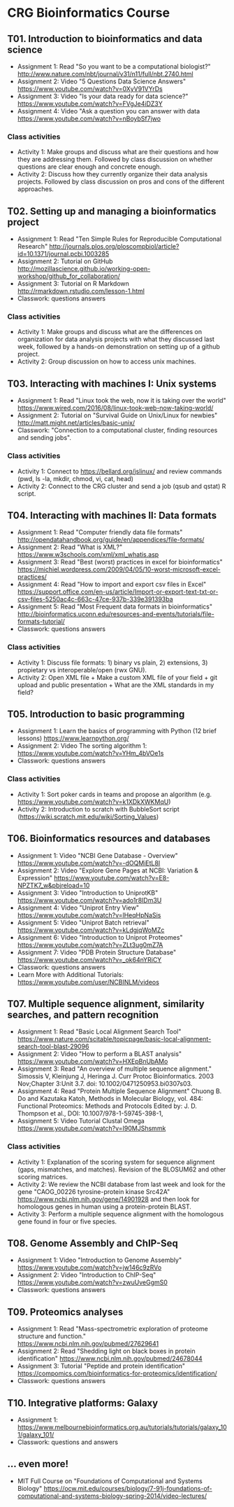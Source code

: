 CRG Bioinformatics Course
========================

## T01. Introduction to bioinformatics and data science
* Assignment 1: Read "So you want to be a computational biologist?" http://www.nature.com/nbt/journal/v31/n11/full/nbt.2740.html
* Assignment 2: Video "5 Questions Data Science Answers" https://www.youtube.com/watch?v=0XyV91VYrDs
* Assignment 3: Video "Is your data ready for data science?" https://www.youtube.com/watch?v=FVgJe4iDZ3Y
* Assignment 4: Video "Ask a question you can answer with data https://www.youtube.com/watch?v=nBoybSf7jwo

### Class activities
* Activity 1: Make groups and discuss what are their questions and how they are addressing them. Followed by class discussion on whether questions are clear enough and concrete enough.
* Activity 2: Discuss how they currently organize their data analysis projects. Followed by class discussion on pros and cons of the different approaches.

## T02. Setting up and managing a bioinformatics project
* Assignment 1: Read "Ten Simple Rules for Reproducible Computational Research" http://journals.plos.org/ploscompbiol/article?id=10.1371/journal.pcbi.1003285
* Assignment 2: Tutorial on GitHub http://mozillascience.github.io/working-open-workshop/github_for_collaboration/
* Assignment 3: Tutorial on R Markdown http://rmarkdown.rstudio.com/lesson-1.html
* Classwork: questions answers

### Class activities
* Activity 1: Make groups and discuss what are the differences on organization for data analysis projects with what they discussed last week, followed by a hands-on demonstration on setting up of a github project.
* Activity 2: Group discussion on how to access unix machines.

## T03. Interacting with machines I: Unix systems
* Assignment 1: Read "Linux took the web, now it is taking over the world" https://www.wired.com/2016/08/linux-took-web-now-taking-world/
* Assignment 2: Tutorial on "Survival Guide on Unix/Linux for newbies" http://matt.might.net/articles/basic-unix/
* Classwork: "Connection to a computational cluster, finding resources and sending jobs".
### Class activities
* Activity 1: Connect to https://bellard.org/jslinux/ and review commands (pwd, ls -la, mkdir, chmod, vi, cat, head)
* Activity 2:  Connect to the CRG cluster and send a job (qsub and qstat) R script.

## T04. Interacting with machines II: Data formats
* Assignment 1: Read "Computer friendly data file formats" http://opendatahandbook.org/guide/en/appendices/file-formats/
* Assignment 2: Read "What is XML?" https://www.w3schools.com/xml/xml_whatis.asp
* Assignment 3: Read "Best (worst) practices in excel for bioinformatics" https://michiel.wordpress.com/2009/04/05/10-worst-microsoft-excel-practices/
* Assignment 4: Read "How to import and export csv files in Excel" https://support.office.com/en-us/article/Import-or-export-text-txt-or-csv-files-5250ac4c-663c-47ce-937b-339e391393ba
* Assignment 5: Read "Most Frequent data formats in bioinformatics" http://bioinformatics.uconn.edu/resources-and-events/tutorials/file-formats-tutorial/
* Classwork: questions answers

### Class activities
* Activity 1: Discuss file formats: 1) binary vs plain, 2) extensions, 3) propietary vs interoperable/open (rwx GNU).
* Activity 2: Open XML file + Make a custom XML file of your field + git upload and public presentation + What are the XML standards in my field?

## T05. Introduction to basic programming
* Assignment 1: Learn the basics of programming with Python (12 brief lessons) https://www.learnpython.org/
* Assignment 2: Video The sorting algorithm 1: https://www.youtube.com/watch?v=YHm_4bVOe1s
* Classwork: questions answers
	
### Class activities
* Activity 1: Sort poker cards in teams and propose an algorithm (e.g. https://www.youtube.com/watch?v=k1XDkXWKMqU)
* Activity 2: Introduction to scratch with BubbleSort script (https://wiki.scratch.mit.edu/wiki/Sorting_Values)

## T06. Bioinformatics resources and databases
* Assignment 1: Video "NCBI Gene Database - Overview" https://www.youtube.com/watch?v=-dOQMiEtL8I
* Assignment 2: Video "Explore Gene Pages at NCBI: Variation & Expression" https://www.youtube.com/watch?v=E8-NPZTK7_w&pbjreload=10
* Assignment 3: Video "Introduction to UniprotKB" https://www.youtube.com/watch?v=ado1r8IDm3U
* Assignment 4: Video "Uniprot Entry View" https://www.youtube.com/watch?v=lHeqHpNaSis
* Assignment 5: Video "Uniprot Batch retrieval" https://www.youtube.com/watch?v=kLdgjqWoMZc
* Assignment 6: Video "Introduction to Uniprot Proteomes" https://www.youtube.com/watch?v=ZLt3ug0mZ7A
* Assignment 7: Video "PDB Protein Structure Database" https://www.youtube.com/watch?v=_ok64nYRiCY
* Classwork: questions answers
* Learn More with Additional Tutorials: https://www.youtube.com/user/NCBINLM/videos

## T07. Multiple sequence alignment, similarity searches, and pattern recognition
* Assignment 1: Read "Basic Local Alignment Search Tool" https://www.nature.com/scitable/topicpage/basic-local-alignment-search-tool-blast-29096
* Assignment 2: Video "How to perform a BLAST analysis" https://www.youtube.com/watch?v=HXEpBnUbAMo
* Assignment 3: Read "An overview of multiple sequence alignment." Simossis V, Kleinjung J, Heringa J. Curr Protoc Bioinformatics. 2003 Nov;Chapter 3:Unit 3.7. doi: 10.1002/0471250953.bi0307s03.
* Assignment 4: Read "Protein Multiple Sequence Alignment" Chuong B. Do and Kazutaka Katoh, Methods in Molecular Biology, vol. 484: Functional Proteomics: Methods and Protocols Edited by: J. D. Thompson et al., DOI: 10.1007/978-1-59745-398-1, 
* Assignment 5: Video Tutorial Clustal Omega https://www.youtube.com/watch?v=I90MJShsmmk

### Class activities
* Activity 1: Explanation of the scoring system for sequence alignment (gaps, mismatches, and matches). Revision of the BLOSUM62 and other scoring matrices.
* Activity 2: We review the NCBI database from last week and look for the gene "CAOG_00226 tyrosine-protein kinase Src42A" https://www.ncbi.nlm.nih.gov/gene/14901928 and then look for homologous genes in human using a protein-protein BLAST.
* Activity 3: Perform a multiple sequence alignment with the homologous gene found in four or five species.


## T08. Genome Assembly and ChIP-Seq
* Assignment 1: Video "Introduction to Genome Assembly" https://www.youtube.com/watch?v=jw146c9zRVo
* Assignment 2: Video "Introduction to ChIP-Seq" https://www.youtube.com/watch?v=zwuUveGgmS0
* Classwork: questions answers

## T09. Proteomics analyses
* Assignment 1: Read "Mass-spectrometric exploration of proteome structure and function." https://www.ncbi.nlm.nih.gov/pubmed/27629641
* Assignment 2: Read "Shedding light on black boxes in protein identification" https://www.ncbi.nlm.nih.gov/pubmed/24678044
* Assignment 3: Tutorial "Peptide and protein identification" https://compomics.com/bioinformatics-for-proteomics/identification/
* Classwork: questions answers

## T10. Integrative platforms: Galaxy
* Assignment 1: https://www.melbournebioinformatics.org.au/tutorials/tutorials/galaxy_101/galaxy_101/
* Classwork: questions and answers

## ... even more!
* MIT Full Course on "Foundations of Computational and Systems Biology" https://ocw.mit.edu/courses/biology/7-91j-foundations-of-computational-and-systems-biology-spring-2014/video-lectures/

